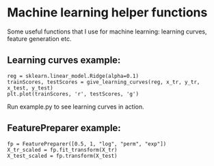 # Machine learning helper functions
Some useful functions that I use for machine learning: learning curves, feature generation etc.

## Learning curves example:
```
reg = sklearn.linear_model.Ridge(alpha=0.1)
trainScores, testScores = give_learning_curves(reg, x_tr, y_tr, x_test, y_test)
plt.plot(trainScores, 'r', testScores, 'g')
```
Run example.py to see learning curves in action.

## FeaturePreparer example:
```
fp = FeaturePreparer([0.5, 1, "log", "perm", "exp"])
X_tr_scaled = fp.fit_transform(X_tr)
X_test_scaled = fp.transform(X_test)
```
